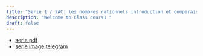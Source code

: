 ```yaml
---
title: "Serie 1 / 2AC: les nombres rationnels introduction et comparaison"
description: "Welcome to Class cours1 "
draft: false
---
```



- [serie pdf](https://drive.google.com/file/d/1TN7TpjKWVV9hx4tWZ17dj9d0h7avnZA5/view?usp=drive_link)
- [serie image telegram](https://t.me/c/2290950266/3)

